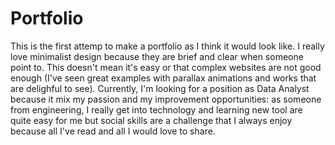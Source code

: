 # Portfolio
This is the first attemp to make a portfolio as I think it would look like. I really love minimalist design because they are brief and clear when someone point to. This
doesn't mean it's easy or that complex websites are not good enough (I've seen great examples with parallax animations and works that are delighful to see). Currently, I'm
looking for a position as Data Analyst because it mix my passion and my improvement opportunities: as someone from engineering, I really get into technology and
learning new tool are quite easy for me but social skills are a challenge that I always enjoy because all I've read and all I would love to share.

